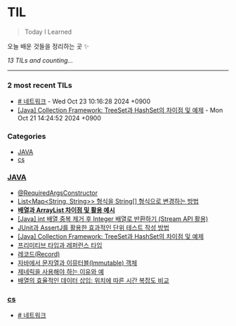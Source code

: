 # TIL
> Today I Learned

오늘 배운 것들을 정리하는 곳 ✨


_13 TILs and counting..._

---

### 2 most recent TILs

- [# 네트워크](cs/ip_address.md) - Wed Oct 23 10:16:28 2024 +0900
- [[Java] Collection Framework: TreeSet과 HashSet의 차이점 및 예제](JAVA/JavaCollectionFramework_TreeSetVsHashSet.md) - Mon Oct 21 14:24:52 2024 +0900

### Categories

- [JAVA](#JAVA)
- [cs](#cs)

### [JAVA](#JAVA)
- [@RequiredArgsConstructor](JAVA/@RequiredArgsConstructor.md)
- [List<Map<String, String>> 형식을 String[] 형식으로 변경하는 방법](JAVA/ConvertingListMapToStringArrayInJava.md)
- [**배열과 ArrayList 차이점 및 활용 예시**](JAVA/DifferencesBetweenArraysAndArrayListsWithExamples.md)
- [[Java] int 배열 중복 제거 후 Integer 배열로 반환하기 (Stream API 활용)](JAVA/DistinctArrayExample.md)
- [JUnit과 AssertJ를 활용한 효과적인 단위 테스트 작성 방법](JAVA/EffectiveUnitTestingWithJUnitAndAssertJ.md)
- [[Java] Collection Framework: TreeSet과 HashSet의 차이점 및 예제](JAVA/JavaCollectionFramework_TreeSetVsHashSet.md)
- [프리미티브 타입과 레퍼런스 타입](JAVA/PrimitiveTypesVsReferenceTypesInJava.md)
- [레코드(Record)](JAVA/Record.md)
- [자바에서 문자열과 이뮤터블(Immutable) 객체](JAVA/StringsAndImmutableObjectsInJava.md)
- [제네릭을 사용해야 하는 이유와 예](JAVA/WhyUseGenericsInJavaWithExamples.md)
- [배열의 효율적인 데이터 삽입: 위치에 따른 시간 복잡도 비교](JAVA/array-insertion-time-complexity.md)

### [cs](#cs)
- [# 네트워크](cs/ip_address.md)


